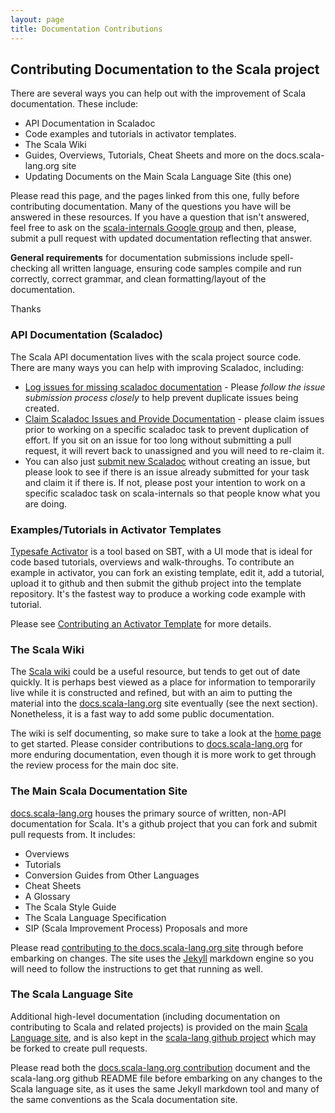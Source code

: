 ```yaml
---
layout: page
title: Documentation Contributions
---
```

## Contributing Documentation to the Scala project

There are several ways you can help out with the improvement of Scala documentation. These include:

* API Documentation in Scaladoc
* Code examples and tutorials in activator templates.
* The Scala Wiki
* Guides, Overviews, Tutorials, Cheat Sheets and more on the docs.scala-lang.org site
* Updating Documents on the Main Scala Language Site (this one)

Please read this page, and the pages linked from this one, fully before contributing documentation. Many of the questions you have will be answered in these resources. If you have a question that isn't answered, feel free to ask on the [scala-internals Google group](https://groups.google.com/forum/#!forum/scala-internals) and then, please, submit a pull request with updated documentation reflecting that answer.

**General requirements** for documentation submissions include spell-checking all written language, ensuring code samples compile and run correctly, correct grammar, and clean formatting/layout of the documentation. 

Thanks

### API Documentation (Scaladoc)

The Scala API documentation lives with the scala project source code. There are many ways you can help with improving Scaladoc, including:

* [Log issues for missing scaladoc documentation](./scala-standard-library-api-documentation.html#contribute-api-documentation-bug-reports) - 
Please *follow the issue submission process closely* to help prevent duplicate issues being created.
* [Claim Scaladoc Issues and Provide Documentation](./scala-standard-library-api-documentation.html) - please claim issues prior to working on a specific scaladoc task to prevent duplication of effort. If you sit on an issue for too long without submitting a pull request, it will revert back to unassigned and you will need to re-claim it.
* You can also just 
[submit new Scaladoc](./scala-standard-library-api-documentation.html) 
without creating an issue, but please look to see if there is an issue already submitted for your task and claim it if there is. If not, please post your intention to work on a specific scaladoc task on scala-internals so that people know what you are doing. 

### Examples/Tutorials in Activator Templates

[Typesafe Activator](https://typesafe.com/community/core-tools/activator-and-sbt) 
is a tool based on SBT, with a UI mode that is ideal for code based tutorials, overviews and walk-throughs. To contribute an example in activator, you can fork an existing template, edit it, add a tutorial, upload it to github and then submit the github project into the template repository. It's the fastest way to produce a working code example with tutorial.

Please see [Contributing an Activator Template](https://typesafe.com/activator/template/contribute) for more details.

### The Scala Wiki

The [Scala wiki](https://wiki.scala-lang.org/) could be a useful resource, but tends to get out of date quickly. It is perhaps best viewed as a place for information to temporarily live while it is constructed and refined, but with an aim to putting the material into the [docs.scala-lang.org](http://docs.scala-lang.org) site eventually (see the next section). Nonetheless, it is a fast way to add some public documentation.

The wiki is self documenting, so make sure to take a look at the [home page](https://wiki.scala-lang.org/) to get started. Please consider contributions to [docs.scala-lang.org](docs.scala-lang.org) for more enduring documentation, even though it is more work to get through the review process for the main doc site.

### The Main Scala Documentation Site

[docs.scala-lang.org](https://wiki.scala-lang.org/) houses the primary source of written, non-API documentation for Scala. It's a github project that you can fork and submit pull requests from. It includes:

* Overviews
* Tutorials
* Conversion Guides from Other Languages
* Cheat Sheets
* A Glossary
* The Scala Style Guide
* The Scala Language Specification
* SIP (Scala Improvement Process) Proposals
and more

Please read [contributing to the docs.scala-lang.org site](http://docs.scala-lang.org/contribute.html) through before embarking on changes. The site uses 
the [Jekyll](http://jekyllrb.com/) markdown engine so you will need to follow the instructions to get that running as well.

### The Scala Language Site

Additional high-level documentation (including documentation on contributing
to Scala and related projects) is provided on the main 
[Scala Language site](http://scala-lang.org), and is also kept in the 
[scala-lang github project](https://github.com/scala/scala-lang) which may be forked to create pull requests. 

Please read both the
[docs.scala-lang.org contribution](http://docs.scala-lang.org/contribute.html) document and the scala-lang.org github README file before embarking on any changes to the Scala language site, as it uses the same Jekyll markdown tool and many of the same conventions as the Scala documentation site.

